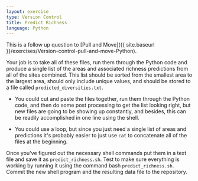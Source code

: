```yaml
---
layout: exercise
type: Version Control
title: Predict Richness
language: Python
---
```


This is a follow up question to
[Pull and Move]({{ site.baseurl }}/exercises/Version-control-pull-and-move-Python).

Your job is to take all of these files, run them through the Python code and
produce a single list of the areas and associated richness predictions from all
of the sites combined. This list should be sorted from the smallest area to the
largest area, should only include unique values, and should be stored to a file
called `predicted_diversities.txt`.

* You could cut and paste the files together, run them through the
  Python code, and then do some post processing to get the list
  looking right, but new files are going to be showing up constantly,
  and besides, this can be readily accomplished in one line using the
  shell.

* You could use a loop, but since you just need a single list of areas
  and predictions it's probably easier to just use `cat` to
  concatenate all of the files at the beginning.

Once you've figured out the necessary shell commands put them in a
text file and save it as `predict_richness.sh`. Test to make sure everything is
working by running it using the command bash `predict_richness.sh`. Commit the
new shell program and the resulting data file to the repository.
